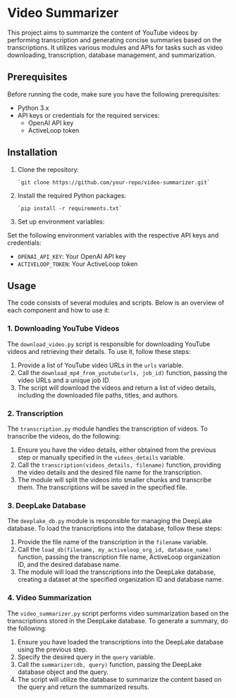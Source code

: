 # Video Summarizer

This project aims to summarize the content of YouTube videos by performing transcription and generating concise summaries based on the transcriptions. It utilizes various modules and APIs for tasks such as video downloading, transcription, database management, and summarization.

## Prerequisites

Before running the code, make sure you have the following prerequisites:

- Python 3.x
- API keys or credentials for the required services:
  - OpenAI API key
  - ActiveLoop token

## Installation

1.  Clone the repository:

        `git clone https://github.com/your-repo/video-summarizer.git`

2.  Install the required Python packages:

        `pip install -r requirements.txt`

3.  Set up environment variables:

Set the following environment variables with the respective API keys and credentials:

- `OPENAI_API_KEY`: Your OpenAI API key
- `ACTIVELOOP_TOKEN`: Your ActiveLoop token

## Usage

The code consists of several modules and scripts. Below is an overview of each component and how to use it:

### 1. Downloading YouTube Videos

The `download_video.py` script is responsible for downloading YouTube videos and retrieving their details. To use it, follow these steps:

1. Provide a list of YouTube video URLs in the `urls` variable.
2. Call the `download_mp4_from_youtube(urls, job_id)` function, passing the video URLs and a unique job ID.
3. The script will download the videos and return a list of video details, including the downloaded file paths, titles, and authors.

### 2. Transcription

The `transcription.py` module handles the transcription of videos. To transcribe the videos, do the following:

1. Ensure you have the video details, either obtained from the previous step or manually specified in the `videos_details` variable.
2. Call the `transcription(videos_details, filename)` function, providing the video details and the desired file name for the transcription.
3. The module will split the videos into smaller chunks and transcribe them. The transcriptions will be saved in the specified file.

### 3. DeepLake Database

The `deeplake_db.py` module is responsible for managing the DeepLake database. To load the transcriptions into the database, follow these steps:

1. Provide the file name of the transcription in the `filename` variable.
2. Call the `load_db(filename, my_activeloop_org_id, database_name)` function, passing the transcription file name, ActiveLoop organization ID, and the desired database name.
3. The module will load the transcriptions into the DeepLake database, creating a dataset at the specified organization ID and database name.

### 4. Video Summarization

The `video_summarizer.py` script performs video summarization based on the transcriptions stored in the DeepLake database. To generate a summary, do the following:

1. Ensure you have loaded the transcriptions into the DeepLake database using the previous step.
2. Specify the desired query in the `query` variable.
3. Call the `summarizer(db, query)` function, passing the DeepLake database object and the query.
4. The script will utilize the database to summarize the content based on the query and return the summarized results.
